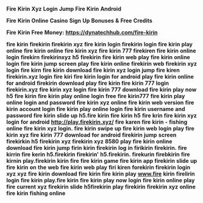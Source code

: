 <strong>Fire</strong> <strong>Kirin</strong> <strong>Xyz</strong> <strong>Login</strong> <strong>Jump</strong> <strong>Fire</strong> <strong>Kirin</strong> <strong>Android</strong>

<strong>Fire</strong> <strong>Kirin</strong> <strong>Online</strong> <strong>Casino</strong> <strong>Sign</strong> <strong>Up</strong> <strong>Bonuses</strong> <strong>&</strong> <strong>Free</strong> <strong>Credits</strong>

<strong>Fire</strong> <strong>Kirin</strong> <strong>Free</strong> <strong>Money:</strong> <strong>https://dynatechhub.com/fire-kirin</strong>

<strong>fire</strong> <strong>kirin</strong> <strong>firekirin</strong> <strong>firekirin</strong> <strong>xyz</strong> <strong>fire</strong> <strong>kirin</strong> <strong>login</strong> <strong>firekirin</strong> <strong>login</strong> <strong>fire</strong> <strong>kirin</strong> <strong>play</strong> <strong>online</strong> <strong>fire</strong> <strong>kirin</strong> <strong>online</strong> <strong>fire</strong> <strong>kirin</strong> <strong>xyz</strong> <strong>fire</strong> <strong>kirin</strong> <strong>777</strong> <strong>firekiren</strong> <strong>fire</strong> <strong>kirin</strong> <strong>online</strong> <strong>login</strong> <strong>firekirn</strong> <strong>firekirinxyz</strong> <strong>h5</strong> <strong>firekirin</strong> <strong>fire</strong> <strong>kirin</strong> <strong>web</strong> <strong>play</strong> <strong>fire</strong> <strong>kirin</strong> <strong>online</strong> <strong>login</strong> <strong>fire</strong> <strong>kirin</strong> <strong>jump</strong> <strong>screen</strong> <strong>play</strong> <strong>fire</strong> <strong>kirin</strong> <strong>online</strong> <strong>firekirin</strong> <strong>web</strong> <strong>firekirin</strong> <strong>xyz</strong> <strong>login</strong> <strong>fire</strong> <strong>kirn</strong> <strong>fire</strong> <strong>kirin</strong> <strong>download</strong> <strong>fire</strong> <strong>kirin</strong> <strong>xyz</strong> <strong>login</strong> <strong>jump</strong> <strong>fire</strong> <strong>kiren</strong> <strong>firekirin.xyz</strong> <strong>login</strong> <strong>fire</strong> <strong>kiri</strong> <strong>fire</strong> <strong>kirin</strong> <strong>login</strong> <strong>for</strong> <strong>android</strong> <strong>play</strong> <strong>fire</strong> <strong>kirin</strong> <strong>online</strong> <strong>for</strong> <strong>android</strong> <strong>firekirin</strong> <strong>download</strong> <strong>play</strong> <strong>fire</strong> <strong>kirin</strong> <strong>fire</strong> <strong>kirin</strong> <strong>777</strong> <strong>login</strong> <strong>firekirin.xyz</strong> <strong>fire</strong> <strong>kirin</strong> <strong>xyz</strong> <strong>login</strong> <strong>fire</strong> <strong>kirin</strong> <strong>777</strong> <strong>download</strong> <strong>fire</strong> <strong>kirin</strong> <strong>play</strong> <strong>now</strong> <strong>h5</strong> <strong>fire</strong> <strong>kirin</strong> <strong>fire</strong> <strong>kirin</strong> <strong>play</strong> <strong>online</strong> <strong>login</strong> <strong>free</strong> <strong>fire</strong> <strong>kirin777</strong> <strong>fire</strong> <strong>kirin</strong> <strong>play</strong> <strong>online</strong> <strong>login</strong> <strong>and</strong> <strong>password</strong> <strong>fire</strong> <strong>kirin</strong> <strong>xyz</strong> <strong>online</strong> <strong>fire</strong> <strong>kirin</strong> <strong>web</strong> <strong>version</strong> <strong>fire</strong> <strong>kirin</strong> <strong>account</strong> <strong>login</strong> <strong>fire</strong> <strong>kirin</strong> <strong>play</strong> <strong>online</strong> <strong>login</strong> <strong>fire</strong> <strong>kirin</strong> <strong>username</strong> <strong>and</strong> <strong>password</strong> <strong>fire</strong> <strong>kirin</strong> <strong>slide</strong> <strong>up</strong> <strong>h5.fire</strong> <strong>kirin</strong> <strong>fire</strong> <strong>kirin</strong> <strong>h5</strong> <strong>fire</strong> <strong>krin</strong> <strong>fire</strong> <strong>kirin</strong> <strong>xyz</strong> <strong>login</strong> <strong>for</strong> <strong>android</strong> <strong>http://play.firekirin.xyz/</strong> <strong>fire</strong> <strong>karen</strong> <strong>fire</strong> <strong>kirin</strong> <strong>-</strong> <strong>fishing</strong> <strong>online</strong> <strong>fire</strong> <strong>kirin</strong> <strong>xyz</strong> <strong>login.</strong> <strong>fire</strong> <strong>kirin</strong> <strong>swipe</strong> <strong>up</strong> <strong>fire</strong> <strong>kirin</strong> <strong>web</strong> <strong>login</strong> <strong>play</strong> <strong>fire</strong> <strong>kirin</strong> <strong>xyz</strong> <strong>fire</strong> <strong>kirin</strong> <strong>777</strong> <strong>download</strong> <strong>for</strong> <strong>android</strong> <strong>firekirin</strong> <strong>jump</strong> <strong>screen</strong> <strong>firekirkin</strong> <strong>h5</strong> <strong>firekirin</strong> <strong>xyz</strong> <strong>firekirin</strong> <strong>xyz</strong> <strong>8580</strong> <strong>play</strong> <strong>fire</strong> <strong>kirin</strong> <strong>online</strong> <strong>download</strong> <strong>fire</strong> <strong>kirin</strong> <strong>jump</strong> <strong>firin</strong> <strong>kirin</strong> <strong>firekirin</strong> <strong>log</strong> <strong>in</strong> <strong>firikirin</strong> <strong>firekirin.</strong> <strong>fire</strong> <strong>kirrin</strong> <strong>fire</strong> <strong>kerin</strong> <strong>h5.firekirin</strong> <strong>firekirin'</strong> <strong>h5.firekirin.</strong> <strong>firekurin</strong> <strong>firebkirin</strong> <strong>fire</strong> <strong>kirnin</strong> <strong>play.firekirin</strong> <strong>kirin</strong> <strong>fire</strong> <strong>fire</strong> <strong>kirin</strong> <strong>game</strong> <strong>fire</strong> <strong>kirin</strong> <strong>app</strong> <strong>firekirin</strong> <strong>slide</strong> <strong>up</strong> <strong>fire</strong> <strong>kirin</strong> <strong>on</strong> <strong>the</strong> <strong>web</strong> <strong>fire</strong> <strong>kirin</strong> <strong>web</strong> <strong>play</strong> <strong>firi</strong> <strong>kiren</strong> <strong>forekirin</strong> <strong>firekirin</strong> <strong>login</strong> <strong>xyz</strong> <strong>xyz</strong> <strong>fire</strong> <strong>kirin</strong> <strong>download</strong> <strong>fire</strong> <strong>kirin</strong> <strong>fire</strong> <strong>kirin</strong> <strong>play</strong> <strong>www.fire</strong> <strong>kirin</strong> <strong>firelirin</strong> <strong>login</strong> <strong>fire</strong> <strong>kirin</strong> <strong>play.fire</strong> <strong>kirin</strong> <strong>fire</strong> <strong>kirin</strong> <strong>play</strong> <strong>now</strong> <strong>login</strong> <strong>fire</strong> <strong>kirin</strong> <strong>online</strong> <strong>play</strong> <strong>fire</strong> <strong>current</strong> <strong>xyz</strong> <strong>firekirin</strong> <strong>slide</strong> <strong>h5firekirin</strong> <strong>play</strong> <strong>firekirin</strong> <strong>firekirin</strong> <strong>xyz</strong> <strong>online</strong> <strong>fire</strong> <strong>kirin</strong> <strong>fishing</strong> <strong>online</strong>
